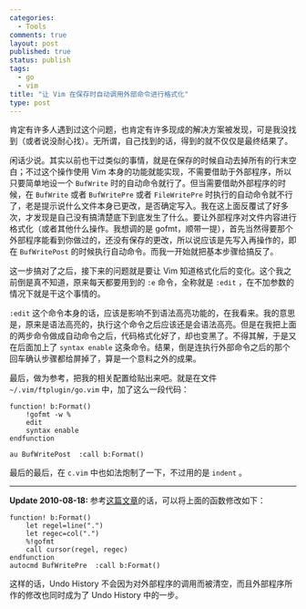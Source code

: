 ```yaml
---
categories:
  - Tools
comments: true
layout: post
published: true
status: publish
tags:
  - go
  - vim
title: "让 Vim 在保存时自动调用外部命令进行格式化"
type: post
---
```


肯定有许多人遇到过这个问题，也肯定有许多现成的解决方案被发现，可是我没找到（或者说没耐心找）。无所谓，自己找到的话，得到的就不仅仅是最终结果了。

闲话少说。其实以前也干过类似的事情，就是在保存的时候自动去掉所有的行末空白；不过这个操作使用 Vim 本身的功能就能实现，不需要借助于外部程序，所以只要简单地设一个 `BufWrite` 时的自动命令就行了。但当需要借助外部程序的时候，在 `BufWrite` 或者 `BufWritePre` 或者 `FileWritePre` 时执行的自动命令就不行了，老是提示说什么文件本身已更改，是否确定写入。我在这上面反覆试了好多次，才发现是自己没有搞清楚底下到底发生了什么。要让外部程序对文件内容进行格式化（或者其他什么操作。我想调的是 gofmt，顺带一提），首先当然得要那个外部程序能看到你做过的，还没有保存的更改，所以说应该是先写入再操作的，即在 `BufWritePost` 的时候执行自动命令。而我一开始就把基本步骤给搞反了。

这一步搞对了之后，接下来的问题就是要让 Vim 知道格式化后的变化。这个我之前倒是真不知道，原来每天都要用到的 `:e` 命令，全称就是 `:edit` ，在不加参数的情况下就是干这个事情的。

`:edit` 这个命令本身的话，应该是影响不到语法高亮功能的，在我看来。我的意思是，原来是语法高亮的，执行这个命令之后应该还是会语法高亮。但是在我把上面的两步命令做成自动命令之后，代码格式化好了，却也变黑了。不得其解，于是又在后面加上了 `syntax enable` 这条命令。结果，倒是连执行外部命令之后的那个回车确认步骤都给屏掉了，算是一个意料之外的成果。

最后，做为参考，把我的相关配置给贴出来吧。就是在文件 `~/.vim/ftplugin/go.vim` 中，加了这么一段代码：

``` vim
function! b:Format()
    !gofmt -w %
    edit
    syntax enable
endfunction

au BufWritePost  :call b:Format()
```

最后的最后，在 `c.vim` 中也如法炮制了一下，不过用的是 `indent` 。

-----

**Update 2010-08-18:** 参考[这篇文章](http://www.miek.nl/blog/archives/2010/08/08/formatting_go_code_with_vim/index.html)的话，可以将上面的函数修改如下：

``` vim
function! b:Format()
    let regel=line(".")
    let regec=col(".")
    %!gofmt
    call cursor(regel, regec)
endfunction
autocmd BufWritePre  :call b:Format()
```

这样的话，Undo History 不会因为对外部程序的调用而被清空，而且外部程序所作的修改也同时成为了 Undo History 中的一步。
